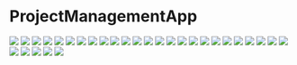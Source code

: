 # ProjectManagementApp

<img src="images/Screenshot_20190802-094958_Project%20Management%20App.jpg" >
<img src="images/Screenshot_20190802-095045_Project%20Management%20App.jpg" >
<img src="images/Screenshot_20190802-095245_Project%20Management%20App.jpg">
<img src="images/Screenshot_20190802-095123_Project%20Management%20App.jpg" >
<img src="images/Screenshot_20190802-095132_Project Management App.jpg" >
<img src="images/Screenshot_20190802-095158_Project%20Management%20App.jpg">
<img src="images/Screenshot_20190802-095334_Project Management App.jpg" >
<img src="images/Screenshot_20190802-095411_Project Management App.jpg" >
<img src="images/Screenshot_20190802-095419_Project Management App.jpg" >
<img src="images/Screenshot_20190802-095447_Project Management App.jpg" >
<img src="images/Screenshot_20190802-095517_Project Management App.jpg" >
<img src="images/Screenshot_20190802-095532_Project Management App.jpg" >
<img src="images/Screenshot_20190802-095549_Project Management App.jpg" >
<img src="images/Screenshot_20190802-095645_Project Management App.jpg" >
<img src="images/Screenshot_20190802-100052_Project Management App.jpg" >
<img src="images/Screenshot_20190802-100119_Project Management App.jpg" >
<img src="images/Screenshot_20190802-100140_Project Management App.jpg" >
<img src="images/Screenshot_20190802-100159_Project Management App.jpg" >
<img src="images/Screenshot_20190802-100217_Project Management App.jpg" >
<img src="images/Screenshot_20190802-100236_Project Management App.jpg" >
<img src="images/Screenshot_20190802-100245_Project Management App.jpg" >
<img src="images/Screenshot_20190802-100253_Project Management App.jpg" >
<img src="images/Screenshot_20190802-100425_Project Management App.jpg" >
<img src="images/Screenshot_20190802-100432_Project Management App.jpg" >
<img src="images/Screenshot_20190802-100444_Project Management App.jpg" >
<img src="images/Screenshot_20190802-100456_Project Management App.jpg" >
<img src="images/Screenshot_20190802-100508_Project Management App.jpg" >
<img src="images/Screenshot_20190802-100521_Project Management App.jpg" >
<img src="images/Screenshot_20190802-100543_Project Management App.jpg" >
<img src="images/Screenshot_20190802-100627_Project Management App.jpg" >
